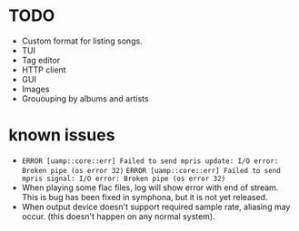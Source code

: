 # TODO
- Custom format for listing songs.
- TUI
- Tag editor
- HTTP client
- GUI
- Images
- Grououping by albums and artists

# known issues
- `ERROR [uamp::core::err] Failed to send mpris update: I/O error: Broken pipe (os error 32)`
  `ERROR [uamp::core::err] Failed to send mpris signal: I/O error: Broken pipe (os error 32)`
- When playing some flac files, log will show error with end of stream. This is
  bug has been fixed in symphona, but it is not yet released.
- When output device doesn't support required sample rate, aliasing may occur.
  (this doesn't happen on any normal system).
